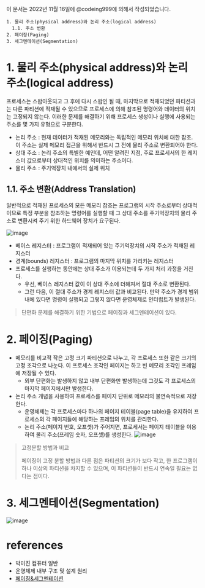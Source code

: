 이 문서는 2022년 11월 16일에 @codeing999에 의해서 작성되었습니다.
```
1. 물리 주소(physical address)와 논리 주소(logical address)
  1.1. 주소 변환
2. 페이징(Paging)
3. 세그멘테이션(Segmentation)
```

# 1. 물리 주소(physical address)와 논리 주소(logical address)
프로세스는 스왑아웃되고 그 후에 다시 스왑인 될 때, 마지막으로 적재되었던 파티션과는 다른 파티션에 적재될 수 있으므로 프로세스에 의해 참조된 명령어와 데이터의 위치는 고정되지 않는다.
이러한 문제를 해결하기 위해 프로세스 생성이나 실행에 사용되는 주소를 몇 가지 유형으로 구분한다.
- 논리 주소 : 현재 데이터가 적재된 메모리와는 독립적인 메모리 위치에 대한 참조. 이 주소는 실제 메모리 접근을 위해서 반드시 그 전에 물리 주소로 변환되어야 한다.
- 상대 주소 : 논리 주소의 특별한 예인데, 어떤 알려진 지점, 주로 프로세서의 한 레지스터 값으로부터 상대적인 위치를 의미하는 주소이다.
- 물리 주소 : 주기억장치 내에서의 실제 위치

## 1.1. 주소 변환(Address Translation)
일반적으로 적재된 프로세스의 모든 메모리 참조는 프로그램의 시작 주소로부터 상대적이므로 
특정 부분을 참조하는 명령어를 실행할 때 그 상대 주소를 주기억장치의 물리 주소로 변환시켜 주기 위한 하드웨어 장치가 요구된다.

![image](https://user-images.githubusercontent.com/109027875/202052362-661f366f-30b7-477e-9812-c9974e792ac8.png)
- 베이스 레지스터 : 프로그램이 적재되어 있는 주기억장치의 시작 주소가 적재된 레지스터
- 경계(bounds) 레지스터 : 프로그램의 마지막 위치를 가리키는 레지스터
- 프로세스를 실행하는 동안에는 상대 주소가 이용되는데 두 가지 처리 과정을 거친다.
  - 우선, 베이스 레지스터 값이 이 상대 주소에 더해져서 절대 주소로 변환된다.
  - 그런 다음, 이 절대 주소가 경계 레지스터 값과 비교된다. 만약 주소가 경계 범위 내에 있다면 명령이 실행되고 그렇지 않다면 운영체제로 인터럽트가 발생된다. 

> 단편화 문제를 해결하기 위한 기법으로 페이징과 세그멘테이션이 있다.

# 2. 페이징(Paging)
- 메모리를 비교적 작은 고정 크기 파티션으로 나누고, 각 프로세스 또한 같은 크기의 고정 조각으로 나눈다. 이 프로세스 조각인 페이지는 하고 빈 메모리 조각인 프레임에 저장될 수 있다.
  - 외부 단편화는 발생하지 않고 내부 단편화만 발생하는데 그것도 각 프로세스의 마지막 페이지에서만 발생한다.
- 논리 주소 개념을 사용하여 프로세스를 페이지 단위로 메모리의 불연속적으로 저장한다.
  - 운영체제는 각 프로세스마다 하나의 페이지 테이블(page table)을 유지하여 프로세스의 각 페이지들에 해당하는 프레임의 위치를 관리한다.
  - 논리 주소(페이지 번호, 오프셋)가 주어지면, 프로세서는 페이지 테이블을 이용하여 물리 주소(프레임 숫자, 오프셋)를 생성한다.
![image](https://user-images.githubusercontent.com/109027875/203309849-0749616b-38e9-4231-8496-b373c253f593.png)
> 고정분할 방법과 비교
> 
> 페이징이 고정 분할 방법과 다른 점은 파티션의 크기가 보다 작고, 한 프로그램이 하나 이상의 파티션을 차지할 수 있으며, 이 파티션들이 반드시 연속일 필요는 없다는 점이다.

# 3. 세그멘테이션(Segmentation)
 ![image](https://user-images.githubusercontent.com/109027875/203309941-a6e8b480-b4ae-4eb9-a5a1-52a75288d1a3.png)

# references
- 박미진 컴퓨터 일반
- 운영체제 내부 구조 및 설계 원리
- [페이징&세그멘테이션](https://dar0m.tistory.com/269)
